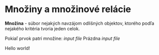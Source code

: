 # Množiny a množinové relácie

**Množina** - súbor nejakých navzájom odlišných objektov, ktorého podľa nejakého kritéria tvoria jeden celok.

Pokiaľ prvok patrí množine:
_input file_
Prázdna
_input file_


Hello world!
